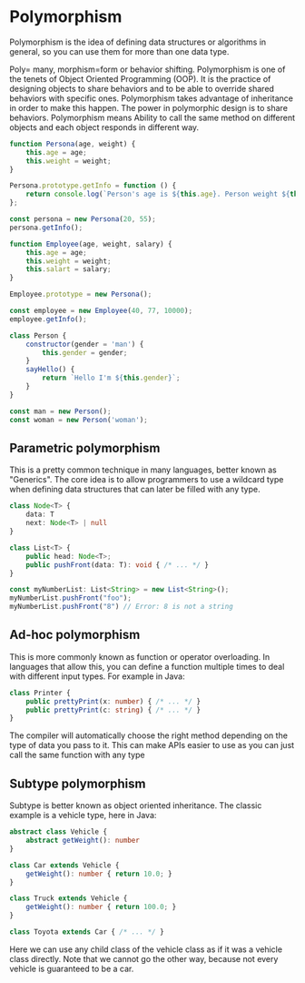 # Polymorphism #

Polymorphism is the idea of defining data structures or algorithms in general, so you can use them for more than one data type.

Poly= many, morphism=form or behavior shifting. 
Polymorphism is one of the tenets of Object Oriented Programming (OOP). It is the practice of designing objects to share behaviors and to be able to override shared behaviors with specific ones. 
Polymorphism takes advantage of inheritance in order to make this happen.
The power in polymorphic design is to share behaviors.
Polymorphism means Ability to call the same method on different objects and each object responds in different way.

```javascript
function Persona(age, weight) {
    this.age = age;
    this.weight = weight;
}

Persona.prototype.getInfo = function () {
    return console.log(`Person's age is ${this.age}. Person weight ${this.weight}`);
};

const persona = new Persona(20, 55);
persona.getInfo();

function Employee(age, weight, salary) {
    this.age = age;
    this.weight = weight;
    this.salart = salary;
}

Employee.prototype = new Persona();

const employee = new Employee(40, 77, 10000);
employee.getInfo();

class Person {
    constructor(gender = 'man') {
        this.gender = gender;
    }
    sayHello() {
        return `Hello I'm ${this.gender}`;
    }
}

const man = new Person();
const woman = new Person('woman');
```

## Parametric polymorphism ##

This is a pretty common technique in many languages, better known as "Generics". The core idea is to allow programmers to use a wildcard type when  defining data structures that can later be filled with any type.

```typescript
class Node<T> {
    data: T
    next: Node<T> | null
}

class List<T> {
    public head: Node<T>;
    public pushFront(data: T): void { /* ... */ }
}

const myNumberList: List<String> = new List<String>();
myNumberList.pushFront("foo");
myNumberList.pushFront("8") // Error: 8 is not a string
```

## Ad-hoc polymorphism ##

This is more commonly known as function or operator overloading. In languages that allow this, you can define a function multiple times to deal with different input types. For example in Java:

```typescript
class Printer {
    public prettyPrint(x: number) { /* ... */ }
    public prettyPrint(c: string) { /* ... */ }
}
```

The compiler will automatically choose the right method depending on the type of data you pass to it. This can make APIs easier to use as you can just call the same function with any type

## Subtype polymorphism ##

Subtype is better known as object oriented inheritance. The classic example is a vehicle type, here in Java:

```typescript
abstract class Vehicle {
    abstract getWeight(): number
}

class Car extends Vehicle {
    getWeight(): number { return 10.0; }
}

class Truck extends Vehicle {
    getWeight(): number { return 100.0; }
}

class Toyota extends Car { /* ... */ }
```

Here we can use any child class of the vehicle class as if it was a vehicle class directly. Note that we cannot go the other way, because not every vehicle is guaranteed to be a car.

